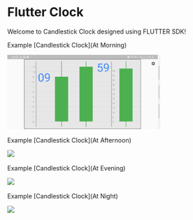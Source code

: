 # Flutter Clock

Welcome to Candlestick Clock designed using FLUTTER SDK!

Example [Candlestick Clock](At Morning)

<img src='analog_clock/9_59AM.jpg' width='350'>

Example [Candlestick Clock](At Afternoon)

<img src='digital_clock/12_59PM.jpg' width='350'>

Example [Candlestick Clock](At Evening)

<img src='digital_clock/7_30PM.jpg' width='350'>

Example [Candlestick Clock](At Night)

<img src='digital_clock/3_59AM.jpg' width='350'>

